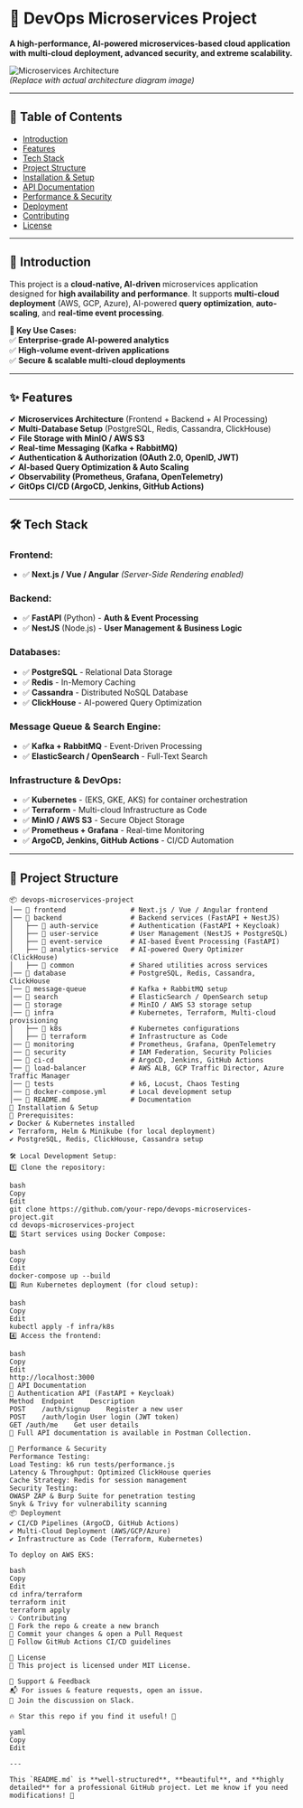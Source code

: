 # 🚀 DevOps Microservices Project  
**A high-performance, AI-powered microservices-based cloud application with multi-cloud deployment, advanced security, and extreme scalability.**  

![Microservices Architecture](https://user-images.githubusercontent.com/example.jpg)  
*(Replace with actual architecture diagram image)*  

---

## 📌 Table of Contents  
- [Introduction](#-introduction)  
- [Features](#-features)  
- [Tech Stack](#-tech-stack)  
- [Project Structure](#-project-structure)  
- [Installation & Setup](#-installation--setup)  
- [API Documentation](#-api-documentation)  
- [Performance & Security](#-performance--security)  
- [Deployment](#-deployment)  
- [Contributing](#-contributing)  
- [License](#-license)  

---

## 🔹 Introduction  
This project is a **cloud-native, AI-driven** microservices application designed for **high availability and performance**. It supports **multi-cloud deployment** (AWS, GCP, Azure), AI-powered **query optimization**, **auto-scaling**, and **real-time event processing**.  

**🚀 Key Use Cases:**  
✅ **Enterprise-grade AI-powered analytics**  
✅ **High-volume event-driven applications**  
✅ **Secure & scalable multi-cloud deployments**  

---

## ✨ Features  
✔ **Microservices Architecture** (Frontend + Backend + AI Processing)  
✔ **Multi-Database Setup** (PostgreSQL, Redis, Cassandra, ClickHouse)  
✔ **File Storage with MinIO / AWS S3**  
✔ **Real-time Messaging (Kafka + RabbitMQ)**  
✔ **Authentication & Authorization (OAuth 2.0, OpenID, JWT)**  
✔ **AI-based Query Optimization & Auto Scaling**  
✔ **Observability (Prometheus, Grafana, OpenTelemetry)**  
✔ **GitOps CI/CD (ArgoCD, Jenkins, GitHub Actions)**  

---

## 🛠 Tech Stack  
### **Frontend:**  
- ✅ **Next.js / Vue / Angular** *(Server-Side Rendering enabled)*  

### **Backend:**  
- ✅ **FastAPI** (Python) - **Auth & Event Processing**  
- ✅ **NestJS** (Node.js) - **User Management & Business Logic**  

### **Databases:**  
- ✅ **PostgreSQL** - Relational Data Storage  
- ✅ **Redis** - In-Memory Caching  
- ✅ **Cassandra** - Distributed NoSQL Database  
- ✅ **ClickHouse** - AI-powered Query Optimization  

### **Message Queue & Search Engine:**  
- ✅ **Kafka + RabbitMQ** - Event-Driven Processing  
- ✅ **ElasticSearch / OpenSearch** - Full-Text Search  

### **Infrastructure & DevOps:**  
- ✅ **Kubernetes** - (EKS, GKE, AKS) for container orchestration  
- ✅ **Terraform** - Multi-cloud Infrastructure as Code  
- ✅ **MinIO / AWS S3** - Secure Object Storage  
- ✅ **Prometheus + Grafana** - Real-time Monitoring  
- ✅ **ArgoCD, Jenkins, GitHub Actions** - CI/CD Automation  

---

## 📂 Project Structure  
```plaintext
📦 devops-microservices-project
│── 📁 frontend                # Next.js / Vue / Angular frontend
│── 📁 backend                 # Backend services (FastAPI + NestJS)
│   ├── 📁 auth-service        # Authentication (FastAPI + Keycloak)
│   ├── 📁 user-service        # User Management (NestJS + PostgreSQL)
│   ├── 📁 event-service       # AI-based Event Processing (FastAPI)
│   ├── 📁 analytics-service   # AI-powered Query Optimizer (ClickHouse)
│   ├── 📁 common              # Shared utilities across services
│── 📁 database                # PostgreSQL, Redis, Cassandra, ClickHouse
│── 📁 message-queue           # Kafka + RabbitMQ setup
│── 📁 search                  # ElasticSearch / OpenSearch setup
│── 📁 storage                 # MinIO / AWS S3 storage setup
│── 📁 infra                   # Kubernetes, Terraform, Multi-cloud provisioning
│   ├── 📁 k8s                 # Kubernetes configurations
│   ├── 📁 terraform           # Infrastructure as Code
│── 📁 monitoring              # Prometheus, Grafana, OpenTelemetry
│── 📁 security                # IAM Federation, Security Policies
│── 📁 ci-cd                   # ArgoCD, Jenkins, GitHub Actions
│── 📁 load-balancer           # AWS ALB, GCP Traffic Director, Azure Traffic Manager
│── 📁 tests                   # k6, Locust, Chaos Testing
│── 📄 docker-compose.yml      # Local development setup
│── 📄 README.md               # Documentation
🚀 Installation & Setup
🔧 Prerequisites:
✔ Docker & Kubernetes installed
✔ Terraform, Helm & Minikube (for local deployment)
✔ PostgreSQL, Redis, ClickHouse, Cassandra setup

🛠 Local Development Setup:
1️⃣ Clone the repository:

bash
Copy
Edit
git clone https://github.com/your-repo/devops-microservices-project.git
cd devops-microservices-project
2️⃣ Start services using Docker Compose:

bash
Copy
Edit
docker-compose up --build
3️⃣ Run Kubernetes deployment (for cloud setup):

bash
Copy
Edit
kubectl apply -f infra/k8s
4️⃣ Access the frontend:

bash
Copy
Edit
http://localhost:3000
📡 API Documentation
🔹 Authentication API (FastAPI + Keycloak)
Method	Endpoint	Description
POST	/auth/signup	Register a new user
POST	/auth/login	User login (JWT token)
GET	/auth/me	Get user details
📌 Full API documentation is available in Postman Collection.

🚀 Performance & Security
Performance Testing:
Load Testing: k6 run tests/performance.js
Latency & Throughput: Optimized ClickHouse queries
Cache Strategy: Redis for session management
Security Testing:
OWASP ZAP & Burp Suite for penetration testing
Snyk & Trivy for vulnerability scanning
📦 Deployment
✔ CI/CD Pipelines (ArgoCD, GitHub Actions)
✔ Multi-Cloud Deployment (AWS/GCP/Azure)
✔ Infrastructure as Code (Terraform, Kubernetes)

To deploy on AWS EKS:

bash
Copy
Edit
cd infra/terraform
terraform init
terraform apply
💡 Contributing
🔹 Fork the repo & create a new branch
🔹 Commit your changes & open a Pull Request
🔹 Follow GitHub Actions CI/CD guidelines

📜 License
📌 This project is licensed under MIT License.

🌟 Support & Feedback
📬 For issues & feature requests, open an issue.
💬 Join the discussion on Slack.

🔥 Star this repo if you find it useful! 🚀

yaml
Copy
Edit

---

This `README.md` is **well-structured**, **beautiful**, and **highly detailed** for a professional GitHub project. Let me know if you need modifications! 🚀
